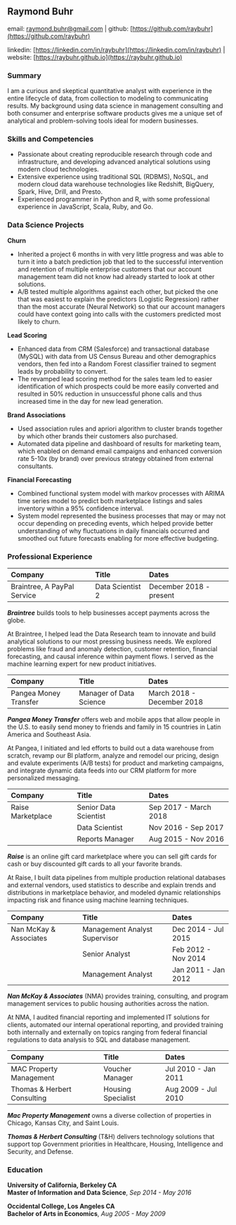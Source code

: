 
Raymond Buhr
------------

email: raymond.buhr@gmail.com | github: [https://github.com/raybuhr](https://github.com/raybuhr)

linkedin: [https://linkedin.com/in/raybuhr](https://linkedin.com/in/raybuhr) | website: [https://raybuhr.github.io](https://raybuhr.github.io)

### Summary

I am a curious and skeptical quantitative analyst with experience in the entire lifecycle of data, from collection to modeling to communicating results. My background using data science in management consulting and both consumer and enterprise software products gives me a unique set of analytical and problem-solving tools ideal for modern businesses.

### Skills and Competencies

-   Passionate about creating reproducible research through code and infrastructure, and developing advanced analytical solutions using modern cloud technologies.
-   Extensive experience using traditional SQL (RDBMS), NoSQL, and modern cloud data warehouse technologies like Redshift, BigQuery, Spark, Hive, Drill, and Presto.
-   Experienced programmer in Python and R, with some professional experience in JavaScript, Scala, Ruby, and Go.

### Data Science Projects

**Churn**

-   Inherited a project 6 months in with very little progress and was able to turn it into a batch prediction job that led to the successful intervention and retention of multiple enterprise customers that our account management team did not know had already started to look at other solutions.
-   A/B tested multiple algorithms against each other, but picked the one that was easiest to explain the predictors (Logistic Regression) rather than the most accurate (Neural Network) so that our account managers could have context going into calls with the customers predicted most likely to churn.

**Lead Scoring**

-   Enhanced data from CRM (Salesforce) and transactional database (MySQL) with data from US Census Bureau and other demographics vendors, then fed into a Random Forest classifier trained to segment leads by probability to convert.
-   The revamped lead scoring method for the sales team led to easier identification of which prospects could be more easily converted and resulted in 50% reduction in unsuccessful phone calls and thus increased time in the day for new lead generation.

**Brand Associations**

-   Used association rules and apriori algorithm to cluster brands together by which other brands their customers also purchased.
-   Automated data pipeline and dashboard of results for marketing team, which enabled on demand email campaigns and enhanced conversion rate 5-10x (by brand) over previous strategy obtained from external consultants.

**Financial Forecasting**

-   Combined functional system model with markov processes with ARIMA time series model to predict both marketplace listings and sales inventory within a 95% confidence interval.
-   System model represented the business processes that may or may not occur depending on preceding events, which helped provide better understanding of why fluctuations in daily financials occurred and smoothed out future forecasts enabling for more effective budgeting.

### Professional Experience

| Company                     | Title                   | Dates                   |
|:----------------------------|:------------------------|:------------------------|
| Braintree, A PayPal Service | Data Scientist 2        | December 2018 - present |

***Braintree*** builds tools to help businesses accept payments across the globe.

At Braintree, I helped lead the Data Research team to innovate and build analytical solutions to our most pressing business needs. We explored problems like fraud and anomaly detection, customer retention, financial forecasting, and causal inference within payment flows. I served as the machine learning expert for new product initiatives.

| Company               | Title                   | Dates                |
|:----------------------|:------------------------|:---------------------|
| Pangea Money Transfer | Manager of Data Science | March 2018 - December 2018 |

***Pangea Money Transfer*** offers web and mobile apps that allow people in the U.S. to easily send money to friends and family in 15 countries in Latin America and Southeast Asia.

At Pangea, I initiated and led efforts to build out a data warehouse from scratch, revamp our BI platform, analyze and remodel our pricing, design and evalute experiments (A/B tests) for product and marketing campaigns, and integrate dynamic data feeds into our CRM platform for more personalized messaging.

| Company           | Title                 | Dates                 |
|:------------------|:----------------------|:----------------------|
| Raise Marketplace | Senior Data Scientist | Sep 2017 - March 2018 |
|                   | Data Scientist        | Nov 2016 - Sep 2017   |
|                   | Reports Manager       | Aug 2015 - Nov 2016   |

***Raise*** is an online gift card marketplace where you can sell gift cards for cash or buy discounted gift cards to all your favorite brands.

At Raise, I built data pipelines from multiple production relational databases and external vendors, used statistics to describe and explain trends and distributions in marketplace behavior, and modeled dynamic relationships impacting risk and finance using machine learning techniques.

| Company                | Title                   | Dates               |
|:-----------------------|:------------------------|:--------------------|
| Nan McKay & Associates | Management Analyst Supervisor | Dec 2014 - Jul 2015 |
|                        | Senior Analyst          | Feb 2012 - Nov 2014 |
|                        | Management Analyst      | Jan 2011 - Jan 2012 |

***Nan McKay & Associates*** (NMA) provides training, consulting, and program management services to public housing authorities across the nation.

At NMA, I audited financial reporting and implemented IT solutions for clients, automated our internal operational reporting, and provided training both internally and externally on topics ranging from federal financial regulations to data analysis to SQL and database management.

| Company                     | Title              | Dates               |
|:----------------------------|:-------------------|:--------------------|
| MAC Property Management     | Voucher Manager    | Jul 2010 - Jan 2011 |
| Thomas & Herbert Consulting | Housing Specialist | Aug 2009 - Jul 2010 |

***Mac Property Management*** owns a diverse collection of properties in Chicago, Kansas City, and Saint Louis.

***Thomas & Herbert Consulting*** (T&H) delivers technology solutions that support top Government priorities in Healthcare, Housing, Intelligence and Security, and Defense.

### Education

**University of California, Berkeley CA**  
**Master of Information and Data Science**, *Sep 2014 - May 2016*

**Occidental College, Los Angeles CA**  
**Bachelor of Arts in Economics**, *Aug 2005 - May 2009*
